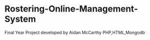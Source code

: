 Rostering-Online-Management-System
==================================
Final Year Project developed by Aidan McCarthy
PHP,HTML,Mongodb
